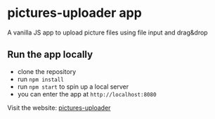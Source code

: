 # pictures-uploader app

A vanilla JS app to upload picture files using file input and drag&drop

## Run the app locally
- clone the repository
- run `npm install`
- run `npm start` to spin up a local server
- you can enter the app at `http://localhost:8080`

Visit the website: [pictures-uploader](https://pictures-uploader-mw.netlify.app/)
